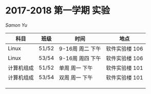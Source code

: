 # 2017-2018 第一学期 实验

*Samon Yu*

| 科目    | 班级    | 时间          | 地点        |
| ----- | ----- | ----------- | --------- |
| Linux | 51/52 | 9-16周 周二 下午 | 软件实验楼 106 |
| Linux | 53/54 | 9-16周 周四 下午 | 软件实验楼 106 |
| 计算机组成 | 51/52 | 单周 周一 下午    | 软件实验楼 101 |
| 计算机组成 | 53/54 | 双周 周一 下午    | 软件实验楼 101 |
|       |       |             |           |
|       |       |             |           |
|       |       |             |           |

